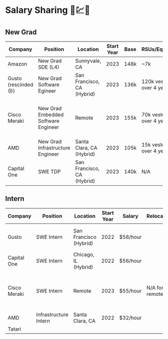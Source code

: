 # Salary Sharing 💸💹🫰

## New Grad

| Company | Position | Location | Start Year | Base | RSUs/Equity | Bonus | Sign-on | Relocation | Others |
|---------|----------|----------|------------|------|-------------|-------|---------|------------|--------|
| Amazon | New Grad SDE (L4) | Sunnyvale, CA | 2023 | 148k | ~7k | 48k |
| Gusto (rescinded 😢) | New Grad Software Egineer | San Francisco, CA (Hybrid) | 2023 | 136k | 120k vested over 4 years | up to 30k | 10k | | Free Lunch & Snacks |
| Cisco Meraki | New Grad Embedded Software Engineer | Remote | 2023 | 155k | 70k vested over 4 years | 5% | 20k | N/A for remote | Free Lunch & Snacks (if in office) |
| AMD | New Grad Infrastructure Engineer | Santa Clara, CA (Hybrid) | 2023 | 105k | 15k vested over 4 years | 5k | 10k |
| Capital One | SWE TDP | San Francisco, CA (Hybrid) | 2023 | 140k | N/A | 5k | 10k |

## Intern
| Company | Position | Location | Start Year | Salary | Relocation | Housing | Others |
|---------|----------|----------|------------|--------|------------|---------|--------|
| Gusto | SWE Intern | San Francisco (Hybrid) | 2022 | $58/hour | | ~2k/month | Free Lunch & Snacks |
| Capital One | SWE Intern | Chicago, IL (Hybrid) | 2022 | $56/hour | | Free Housing |
| Cisco Meraki | SWE Intern | Remote | 2023 | $55/hour | N/A for remote | | Free Lunch & Snacks (if in office) |
| AMD | Infrastructure Intern | Santa Clara, CA | 2022 | $32/hour
| Tatari |

